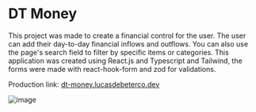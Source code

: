 # DT Money

This project was made to create a financial control for the user. The user can add their day-to-day financial inflows and outflows. You can also use the page's search field to filter by specific items or categories. This application was created using React.js and Typescript and Tailwind, the forms were made with react-hook-form and zod for validations.

Production link: [dt-money.lucasdebeterco.dev](https://dt-money.lucasdebeterco.dev/)

![image](https://github.com/user-attachments/assets/2e28b5f6-1a1d-4d5f-bd81-90a356c87ac9)
